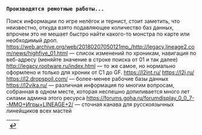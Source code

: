 ### `Производятся ремотные работы...`

Поиск информации по игре нелёгок и тернист, стоит заметить, что неизвестно, откуда взято подавляющее количество баз данных, впрочем это не мешает быстро найти какого-то монстра по карте или необходимый дроп.
https://web.archive.org/web/20180207050121mp_/http://legacy.lineage2.com/news/highfive_01.html — список изменений по хроникам, навигация по веб-адресу (меняйте значение в строке поиска от 01 и так далее)
http://legacy.rootware.ru/index.html — то же самое, но нормально оформлено и только для хроник от C1 до GF.
https://l2int.ru/ https://l2j.ru/ https://l2.dropspoil.com/ — более-менее рабочие базы данных
https://l2vika.ru/ — различная информация по многим вопросам, собранная в одном месте, которая неспешно допиливается много лет силами админа этого ресурса
https://forums.goha.ru/forumdisplay_0_0_7--ММО+Игры+LINEAGE+2/ — сточная канава для русскоязычных линейщиков всех мастей

|[↩️](header.md)|
|:---:|

